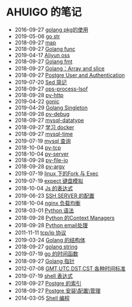 # AHUIGO 的笔记
- 2016-09-27 [golang pkg的使用](/b/go/2.go-pkg) 
- 2019-05-06 [go str](/b/go/go-str-serial) 
- 2018-09-27 [map](/b/go/7.go-var-map) 
- 2018-09-27 [Golang func](/b/go/16.go-func) 
- 2019-04-17 [Aliyun oss](/b/arch/arch-oss) 
- 2018-09-27 [Golang fmt](/b/go/6.go-fmt) 
- 2018-09-27 [Golang：Array and slice](/b/go/10.go-slice-array) 
- 2018-09-27 [Postgre User and Authentication](/b/db/postgre-ddl-user) 
- 2019-07-20 [Sed 简记](/b/c/ops-sed) 
- 2018-09-27 [ops-process-lsof](/b/c/ops-process-lsof) 
- 2018-09-28 [py-http](/b/py/py-http) 
- 2019-04-22 [gonic](/b/go/gonic) 
- 2019-04-29 [Golang Singleton](/b/go/go-design-single) 
- 2018-09-28 [py-debug](/b/py/py-debug) 
- 2018-09-27 [mysql-datatype](/b/db/mysql-var) 
- 2018-09-27 [学习 docker](/b/arch/arch-docker) 
- 2018-09-27 [mysql-time](/b/db/mysql-time) 
- 2019-07-19 [mysql 查询](/b/db/mysql-ddl-crud) 
- 2018-10-04 [py-tcp](/b/py/py-tcp) 
- 2018-10-04 [py-server](/b/py/py-server) 
- 2018-09-28 [py-file-io](/b/py/py-file-io) 
- 2018-09-28 [py-argv](/b/py/py-argv) 
- 2019-07-19 [linux 下的Fork 与 Exec](/b/c/shell-redirect-fork2exec) 
- 2019-07-19 [expect 键盘模拟](/b/c/ops-expect) 
- 2018-10-04 [Js 的表达式](/b/ria/js-expr) 
- 2019-06-23 [SSH SERVER 的配置](/b/net/net-ssh-server) 
- 2018-10-04 [nginx 负载均衡](/b/nginx/nginx-upstream) 
- 2018-03-01 [Python 语法](/b/py/py-expr) 
- 2018-09-28 [Python 的Context Managers](/b/py/py-expr-context) 
- 2018-09-28 [Python email处理](/b/py/py-email) 
- 2011-11-11 [tcp/ip 协议](/b/net/net-tcpip) 
- 2019-03-24 [Golang 的结构体](/b/go/go-struct) 
- 2018-09-27 [golang string](/b/go/9.go-str) 
- 2019-07-19 [go 的时间函数](/b/go/19.go-time) 
- 2018-09-27 [Golang 指针](/b/go/13.go-pointer) 
- 2012-07-08 [GMT,UTC,DST,CST 各种时间标准](/b/c/shell-time) 
- 2019-07-19 [shell 表达式](/b/c/shell-expr) 
- 2018-09-27 [Postgre 的索引](/b/db/postgre-index) 
- 2018-09-27 [Postgre 安装\配置\管理](/b/db/postgre-ddl-install) 
- 2014-03-05 [Shell 编程](/b/c/shell-) 
